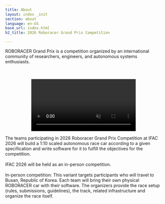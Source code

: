 ```yaml
---
title: About
layout: index _init
section: about
language: en-US
base_url: index.html
h2_title: 2026 Roboracer Grand Prix Competition

---
```


ROBORACER Grand Prix is a competition organized by an international community of researchers, engineers, and autonomous systems enthusiasts.

<br>
<br>
<!-- 
<center>
<a href="#" class="image main"><img src="../images/roboracer.gif"  style="width: 35vw" alt="" /></a>
</center> -->
<center>
  <div style="position: relative; width: 35vw;">
    <video id="loopVideo" autoplay loop muted playsinline style="width: 100%;">
      <source src="../images/roboracer.mp4" type="video/mp4">
      Your browser does not support the video tag.
    </video>
    <div id="fadeOverlay"
         style="position: absolute; top: 0; left: 0; width: 100%; height: 96%;
                background: black; opacity: 0; transition: opacity 0.5s;"></div>
  </div>
</center>

<script>
  const video = document.getElementById("loopVideo");
  const overlay = document.getElementById("fadeOverlay");

  video.addEventListener("timeupdate", () => {
    if (video.duration - video.currentTime < 0.5) {
      overlay.style.opacity = 1;
    }
    else if (video.currentTime < 0.5) {
      overlay.style.opacity = 0;
    }
  });
</script>

The teams participating in 2026 Roboracer Grand Prix Competition at IFAC 2026 will build a 1:10 scaled autonomous race car according to a given specification and write software for it to fulfill the objectives for the competition.
<br>
<br>
IFAC 2026 will be held as an in-person competition.
<br>
<br>
In-person competition: This variant targets participants who will travel to Busan, Republic of Korea. Each team will bring their own physical ROBORACER car with their software. The organizers provide the race setup (rules, submissions, guidelines), the track, related infrastructure and organize the race itself.
<br>


<!-- <br>
<center>
<a href="https://2023.iccas.org/" class="image main"><img src="../images/iccas.png"  style="width: 25vw" alt="국제제어자동화로봇시스템학회" /></a>
</center>
<br>
<center>
<a href="#" class="image main"><img src="../images/F1TENTH/f1tenth_korea_logo.jpg"  style="width: 35vw" alt="" /></a>
</center> -->

